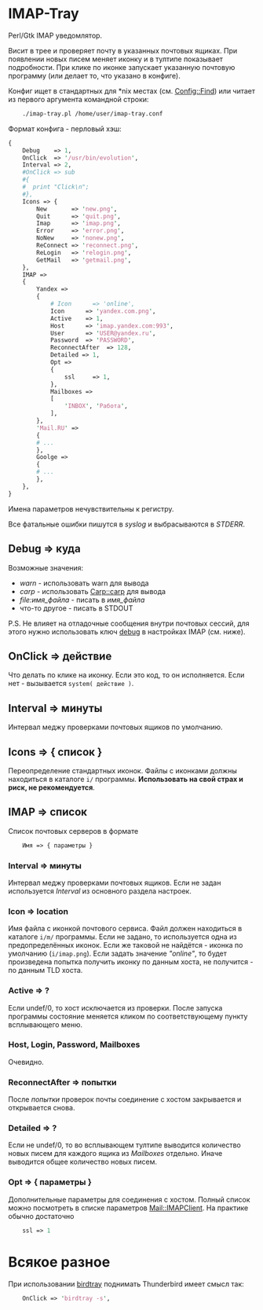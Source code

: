 # IMAP-Tray
Perl/Gtk IMAP уведомлятор.

Висит в трее и проверяет почту в указанных почтовых ящиках. При появлении новых писем меняет иконку и в тултипе показывает подробности. При клике по иконке запускает указанную почтовую программу (или делает то, что указано в конфиге).

Конфиг ищет в стандартных для *nix местах (см. [Config::Find](https://metacpan.org/pod/Config::Find)) или читает из первого аргумента командной строки:

```bash
    ./imap-tray.pl /home/user/imap-tray.conf
```

Формат конфига - перловый хэш:

```perl
{
    Debug    => 1,
    OnClick  => '/usr/bin/evolution',
    Interval => 2,
    #OnClick => sub
    #{
    #  print "Click\n";  
    #},
    Icons => {
        New       => 'new.png',
        Quit      => 'quit.png',
        Imap      => 'imap.png',
        Error     => 'error.png',
        NoNew     => 'nonew.png',
        ReConnect => 'reconnect.png',
        ReLogin   => 'relogin.png',
        GetMail   => 'getmail.png',
    },
    IMAP =>
    {
        Yandex => 
        {
            # Icon      => 'online',
            Icon      => 'yandex.com.png',
            Active    => 1,
            Host      => 'imap.yandex.com:993',
            User      => 'USER@yandex.ru',
            Password  => 'PASSWORD',
            ReconnectAfter  => 128,
            Detailed => 1, 
            Opt =>
            {
                ssl     => 1,
            },
            Mailboxes =>
            [
                'INBOX', 'Работа',
            ],
        },
        'Mail.RU' => 
        {
        # ...
        },
        Goolge => 
        {
        # ...
        },
    },
}
```

Имена параметров нечувствительны к регистру.

Все фатальные ошибки пишутся в *syslog* и выбрасываются в *STDERR*.

## Debug => куда

Возможные значения:

* *warn* - использовать warn для вывода
* *carp* - использовать [Carp::carp](https://metacpan.org/pod/Carp) для вывода
* *file:имя_файла* - писать в *имя_файла*
* что-то другое - писать в STDOUT

P.S. Не влияет на отладочные сообщения внутри почтовых сессий, для этого нужно использовать ключ [debug](https://metacpan.org/pod/Mail::IMAPClient#Debug) в настройках IMAP (см. ниже).

## OnClick => действие

Что делать по клике на иконку. Если это код, то он исполняется. Если нет - вызывается `system( действие )`.

## Interval => минуты

Интервал меджу проверками почтовых ящиков по умолчанию.

## Icons => { список }

Переопределение стандартных иконок. Файлы с иконками должны находиться в каталоге `i/` программы. **Использовать на свой страх и риск, не рекомендуется**.

## IMAP => список

Список почтовых серверов в формате

```perl
    Имя => { параметры }
```

### Interval => минуты

Интервал меджу проверками почтовых ящиков. Если не задан используется *Interval* из основного раздела настроек.

### Icon => location

Имя файла с иконкой почтового сервиса. Файл должен находиться в каталоге `i/m/` программы. Если не задано, то используется одна из предопределённых иконок. Если же таковой не найдётся - иконка по умолчанию (`i/imap.png`).
Если задать значение *"online"*, то будет произведена попытка получить иконку по данным хоста, не получится - по данным TLD хоста.

### Active => ?

Если undef/0, то хост исключается из проверки. После запуска программы состояние меняется кликом по соответствующему пункту всплывающего меню.

### Host, Login, Password, Mailboxes

Очевидно.

### ReconnectAfter => попытки

После *попытки* проверок почты соединение с хостом закрывается и открывается снова.

### Detailed => ?

Если не undef/0, то во всплывающем тултипе выводится количество новых писем для каждого ящика из *Mailboxes* отдельно. Иначе выводится общее количество новых писем.

### Opt => { параметры }

Дополнительные параметры для соединения с хостом. Полный список можно посмотреть в списке параметров [Mail::IMAPClient](https://metacpan.org/pod/Mail::IMAPClient#Parameters). На практике обычно достаточно 

```perl
    ssl => 1
```

# Всякое разное

При использовании [birdtray](https://github.com/gyunaev/birdtray) поднимать Thunderbird имеет смысл так:

```perl
    OnClick => 'birdtray -s',
```
